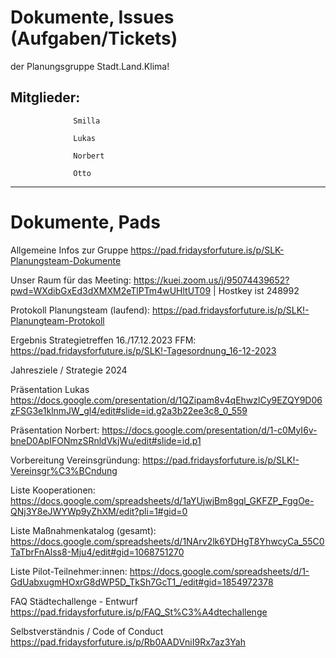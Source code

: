 # Dokumente, Issues (Aufgaben/Tickets)
der Planungsgruppe Stadt.Land.Klima!

## Mitglieder: 

                  Smilla
                  
                  Lukas
                  
                  Norbert
                  
                  Otto

-----
# Dokumente, Pads

Allgemeine Infos zur Gruppe
https://pad.fridaysforfuture.is/p/SLK-Planungsteam-Dokumente

Unser Raum für das Meeting: https://kuei.zoom.us/j/95074439652?pwd=WXdibGxEd3dXMXM2eTlPTm4wUHltUT09 | Hostkey ist 248992

Protokoll Planungsteam (laufend): 
https://pad.fridaysforfuture.is/p/SLK!-Planungteam-Protokoll

Ergebnis Strategietreffen 16./17.12.2023 FFM:
https://pad.fridaysforfuture.is/p/SLK!-Tagesordnung_16-12-2023

Jahresziele / Strategie 2024 

Präsentation Lukas
https://docs.google.com/presentation/d/1QZipam8v4qEhwzlCy9EZQY9D06zFSG3e1klnmJW_gl4/edit#slide=id.g2a3b22ee3c8_0_559

Präsentation Norbert: 
https://docs.google.com/presentation/d/1-c0MyI6v-bneD0ApIFONmzSRnldVkjWu/edit#slide=id.p1

Vorbereitung Vereinsgründung:
https://pad.fridaysforfuture.is/p/SLK!-Vereinsgr%C3%BCndung

Liste Kooperationen:
https://docs.google.com/spreadsheets/d/1aYUjwjBm8gql_GKFZP_FggOe-QNj3Y8eJWYWp9yZhXM/edit?pli=1#gid=0

Liste Maßnahmenkatalog (gesamt):
https://docs.google.com/spreadsheets/d/1NArv2lk6YDHgT8YhwcyCa_55C0TaTbrFnAlss8-Mju4/edit#gid=1068751270

Liste Pilot-Teilnehmer:innen:
https://docs.google.com/spreadsheets/d/1-GdUabxugmHOxrG8dWP5D_TkSh7GcT1_/edit#gid=1854972378

FAQ Städtechallenge - Entwurf
https://pad.fridaysforfuture.is/p/FAQ_St%C3%A4dtechallenge

Selbstverständnis / Code of Conduct
https://pad.fridaysforfuture.is/p/Rb0AADVniI9Rx7az3Yah
